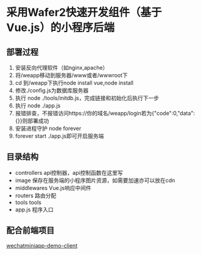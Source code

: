 # 采用Wafer2快速开发组件（基于Vue.js）的小程序后端
## 部署过程
1. 安装反向代理软件（如nginx,apache）
1. 将/weapp移动到服务器/www或者/wwwroot下
1. cd 到/weapp下执行node install vue,node install
1. 修改./config.js为数据库服务器
1. 执行 node ./tools/initdb.js，完成链接和初始化后执行下一步
1. 执行 node ./app.js
1. 报错排查，不报错访问https://你的域名/weapp/login若为{"code":0,"data":{}}则部署成功
1. 安装进程守护 node forever
1. forever start ./app.js即可开启服务端

## 目录结构
* controllers   api控制器，api控制函数在这里写
* image  保存在服务端的小程序图片资源，如需要加速亦可以放在cdn
* middlewares Vue.js响应中间件
* routers  路由分配
* tools tools
* app.js 程序入口
## 配合前端项目
[wechatminiapp-demo-client](https://git.chaoswang.cn/ChaosWong/wechatminiapp-demo-client)